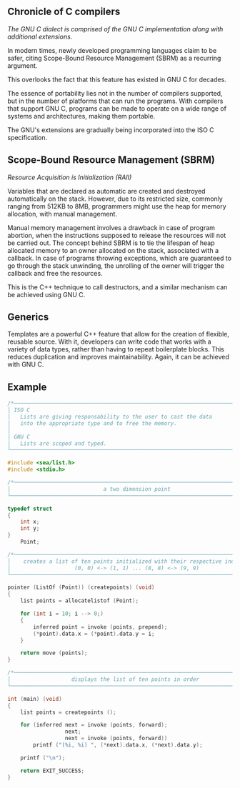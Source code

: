 ## Chronicle of C compilers

*The GNU C dialect is comprised of the GNU C implementation along with additional extensions.*

In modern times, newly developed programming languages claim to be safer, citing Scope-Bound Resource Management (SBRM) as a recurring argument.

This overlooks the fact that this feature has existed in GNU C for decades.

The essence of portability lies not in the number of compilers supported, but in the number of platforms that can run the programs. With compilers that support GNU C, programs can be made to operate on a wide range of systems and architectures, making them portable.

The GNU's extensions are gradually being incorporated into the ISO C specification.

## Scope-Bound Resource Management (SBRM)
*Resource Acquisition is Initialization (RAII)*

Variables that are declared as automatic are created and destroyed automatically on the stack. However, due to its restricted size, commonly ranging from 512KB to 8MB, programmers might use the heap for memory allocation, with manual management.

Manual memory management involves a drawback in case of program abortion, when the instructions supposed to release the resources will not be carried out. The concept behind SBRM is to tie the lifespan of heap allocated memory to an owner allocated on the stack, associated with a callback. In case of programs throwing exceptions, which are guaranteed to go through the stack unwinding, the unrolling of the owner will trigger the callback and free the resources.

This is the C++ technique to call destructors, and a similar mechanism can be achieved using GNU C.

## Generics

Templates are a powerful C++ feature that allow for the creation of flexible, reusable source. With it, developers can write code that works with a variety of data types, rather than having to repeat boilerplate blocks. This reduces duplication and improves maintainability. Again, it can be achieved with GNU C.

## Example

```c
/*──────────────────────────────────────────────────────────────────────────────┐
│ ISO C                                                                         │
│   Lists are giving responsability to the user to cast the data                │
│   into the appropriate type and to free the memory.                           │
│                                                                               │
│ GNU C                                                                         │
│   Lists are scoped and typed.                                                 │
└──────────────────────────────────────────────────────────────────────────────*/

#include <sea/list.h>
#include <stdio.h>

/*──────────────────────────────────────────────────────────────────────────────┐
│                             a two dimension point                             │
└──────────────────────────────────────────────────────────────────────────────*/

typedef struct
{
    int x;
    int y;
}
    Point;

/*──────────────────────────────────────────────────────────────────────────────┐
│    creates a list of ten points initialized with their respective indexes     │
│                    (0, 0) <-> (1, 1) ... (8, 8) <-> (9, 9)                    │
└──────────────────────────────────────────────────────────────────────────────*/

pointer (ListOf (Point)) (createpoints) (void)
{
    list points = allocatelistof (Point);

    for (int i = 10; i --> 0;)
    {
        inferred point = invoke (points, prepend);
        (*point).data.x = (*point).data.y = i;
    }

    return move (points);
}

/*──────────────────────────────────────────────────────────────────────────────┐
│                   displays the list of ten points in order                    │
└──────────────────────────────────────────────────────────────────────────────*/

int (main) (void)
{
    list points = createpoints ();

    for (inferred next = invoke (points, forward);
                  next;
                  next = invoke (points, forward))
        printf ("(%i, %i) ", (*next).data.x, (*next).data.y);

    printf ("\n");

    return EXIT_SUCCESS;
}
```
